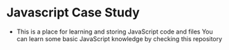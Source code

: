 # Javascript Case Study

- This is a place for learning and storing JavaScript code and files
You can learn some basic JavaScript knowledge by checking this repository